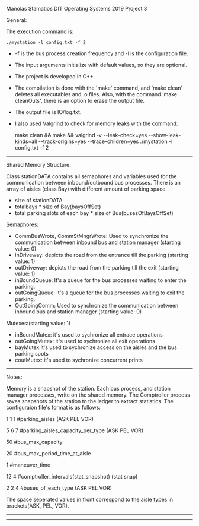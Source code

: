 Manolas Stamatios
DIT  Operating Systems 2019 Project 3


General:

The execution command is:

    ./mystation -l config.txt -f 2 
* -f is the bus process creation frequency and -l is the configuration file.
* The input arguments initialize with default values, so they are optional.
* The project is developed in C++.
* The compilation is done with the 'make' command, and 'make clean' deletes all executables and .ο files. Also, with the command 'make cleanOuts', there is an option to erase the output file.
* The output file is IO/log.txt.
* I also used Valgrind to check for memory leaks with the command:

    make clean && make && valgrind -v --leak-check=yes --show-leak-kinds=all --track-origins=yes --trace-children=yes ./mystation -l config.txt -f 2

******************************************************************

Shared Memory Structure:

Class stationDATA contains all semaphores and variables used for the communication between inbound/outbound bus processes. There is an array of aisles (class Bay) with different amount of parking space.


* size of stationDATA
* totalbays * size of Bay(baysOffSet)
* total parking slots of each bay * size of Bus(busesOfBaysOffSet)

Semaphores:

* CommBusWrote, CommStMngrWrote: Used to synchronize the communication between inbound bus and station manager (starting value: 0)
* inDriveway: depicts the road from the entrance till the parking (starting value: 1)
* outDriveway: depicts the road from the parking till the exit (starting value: 1)
* inBoundQueue: It's a queue for the bus processes waiting to enter the parking.
* outGoingQueue: It's a queue for the bus processes waiting to exit the parking.
* OutGoingComm: Used to synchronize the communication between inbound bus and station manager (starting value: 0)

Mutexes:(starting value: 1)
* inBoundMutex: it's used to sychronize all entrace operations
* outGoingMutex: it's used to sychronize all exit operations
* bayMutex:it's used to sychronize access on the aisles and the bus parking spots
* coutMutex: it's used to sychronize concurrent prints

******************************************************************

Notes:

Memory is a snapshot of the station. Each bus process, and station manager processes, write on the shared memory. The Comptroller process saves snapshots of the station to the ledger to extract statistics.
The configuraion file's format is as follows:

1 1 1 #parking_aisles (ASK PEL VOR)

5 6 7 #parking_aisles_capacity_per_type (ASK PEL VOR)

50 #bus_max_capacity

20 #bus_max_period_time_at_aisle

1 #maneuver_time

12 4 #comptroller_intervals(stat_snapshot) (stat snap)

2 2 4 #buses_of_each_type (ASK PEL VOR)


The space seperated values in front correspond to the aisle types in brackets(ASK, PEL, VOR).

******************************************************************


******************************************************************